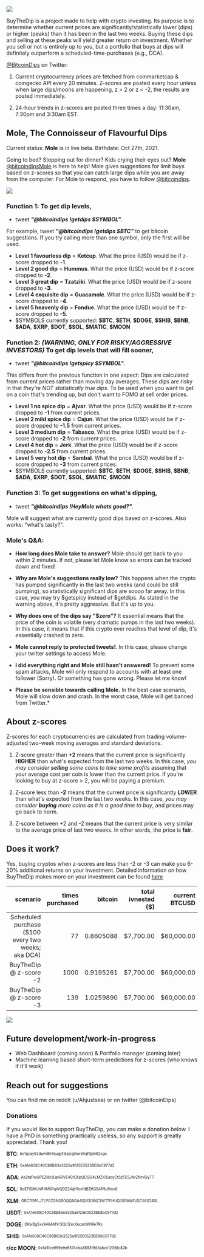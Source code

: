 
<script async src="https://pagead2.googlesyndication.com/pagead/js/adsbygoogle.js?client=ca-pub-1518737967778242"
     crossorigin="anonymous"></script>

![](https://ahjustsea.github.io/BuyTheDip/bitcoindips_white.png) 
 
 
BuyTheDip is a project made to help with crypto investing. Its purpose is to determine whether current prices are significantly/statistically lower (dips) or higher (peaks) than it has been in the last two weeks. Buying these dips and selling at these peaks will yield greater return on investment. Whether you sell or not is entirely up to you, but a portfolio that buys at dips will definitely outperform a scheduled-time-purchases (e.g., DCA). 


[@BitcoinDips](https://twitter.com/bitcoindips) on Twitter:

1. Current cryptocurrency prices are fetched from coinmarketcap & coingecko API every 20 minutes. Z-scores are posted every hour unless when large dips/moons are happening, z > 2 or z < -2, the results are posted immediately. 

2. 24-hour trends in z-scores are posted three times a day: 11:30am, 7:30pm and 3:30am EST.


## Mole, The Connoisseur of Flavourful Dips
Current status: **Mole** is in live beta. 
Birthdate: Oct 27th, 2021.

Going to bed? Stepping out for dinner? Kids crying their eyes out? **Mole** [@bitcoindipsMole](https://twitter.com/bitcoindipsMole) is here to help! Mole gives suggestions for limit buys based on z-scores so that you can catch large dips while you are away from the computer. For Mole to respond, you have to follow [@bitcoindips](https://twitter.com/bitcoindips).


![](https://ahjustsea.github.io/BuyTheDip/ToCallMole.png)

 
### Function 1: To get dip levels, 
  
- tweet ***"@bitcoindips !getdips \$SYMBOL"***. 

For example, tweet ***"@bitcoindips !getdips \$BTC"*** to get bitcoin suggestions. If you try calling more than one symbol, only the first will be used.

- **Level 1 favourless dip** = **Ketcup**. What the price (USD) would be if z-score dropped to **-1**.
- **Level 2 good dip** = **Hummus**. What the price (USD) would be if z-score dropped to **-2**.
- **Level 3 great dip** = **Tzatziki**. What the price (USD) would be if z-score dropped to **-3**.
- **Level 4 exquisite dip** = **Guacamole**. What the price (USD) would be if z-score dropped to **-4**.
- **Level 5 heavenly dip** = **Fondue**. What the price (USD) would be if z-score dropped to **-5**.
- \$SYMBOLS currently supported: **\$BTC**, **\$ETH**, **\$DOGE**, **\$SHIB**, **\$BNB**, **\$ADA**, **\$XRP**, **\$DOT**, **\$SOL**, **\$MATIC**, **\$MOON**

### Function 2: ***(WARNING, ONLY FOR RISKY/AGGRESSIVE INVESTORS)*** To get dip levels that will fill sooner,

- tweet ***"@bitcoindips !getspicy \$SYMBOL"***. 

This differs from the previous function in one aspect: Dips are calculated from current prices rather than moving day averages. These dips are risky in that *they're NOT statistically true dips*. To be used when you want to get on a coin that's trending up, but don't want to FOMO at sell order prices.  

- **Level 1 no spice dip** = **Ajvar**. What the price (USD) would be if z-score dropped to **-1** from current prices.
- **Level 2 mild spice dip** = **Cajun**. What the price (USD) would be if z-score dropped to **-1.5** from current prices.
- **Level 3 medium dip** = **Tabasco**. What the price (USD) would be if z-score dropped to **-2** from current prices.
- **Level 4 hot dip** = **Jerk**. What the price (USD) would be if z-score dropped to **-2.5** from current prices.
- **Level 5 very hot dip** = **Sambal**. What the price (USD) would be if z-score dropped to **-3** from current prices.
- \$SYMBOLS currently supported: **\$BTC**, **\$ETH**, **\$DOGE**, **\$SHIB**, **\$BNB**, **\$ADA**, **\$XRP**, **\$DOT**, **\$SOL**, **\$MATIC**, **\$MOON**

### Function 3: To get suggestions on what's dipping, 

- tweet ***"@bitcoindips !HeyMole whats good?"***. 

Mole will suggest what are currently good dips based on z-scores. Also works: "what's tasty?".


### Mole's Q&A:

- **How long does Mole take to answer?** Mole should get back to you within 2 minutes. If not, please let Mole know so errors can be tracked down and fixed!

- **Why are Mole's suggestions really low?** This happens when the crypto has pumped significantly in the last two weeks (and could be still pumping), so statistically significant dips are soooo far away. In this case, you may try \$getspicy instead of \$getdips. As stated in the warning above, it's pretty aggressive. But it's up to you. 

- **Why does one of the dips say "\$zero"?** It essential means that the price of the coin is volatile (very dramatic pumps in the last two weeks). In this case, it means that if this crypto ever reaches that level of dip, it's essentially crashed to zero. 

- **Mole cannot reply to protected tweets!**. In this case, please change your twitter settings to access Mole.

- **I did everything right and Mole still hasn't answered!** To prevent some spam attacks, Mole will only respond to accounts with at least one follower (Sorry). Or something has gone wrong. Please let me know!

- **Please be sensible towards calling Mole.** In the best case scenario, Mole will slow down and crash. In the worst case, Mole will get banned from Twitter.*


## About z-scores

Z-scores for each cryptocurrencies are calculated from trading volume-adjusted two-week moving averages and standard deviations. 

1. Z-score greater than **+2** means that the current price is significantly **HIGHER** than what's expected from the last two weeks. In this case, *you may consider ***selling*** some coins to take some profits* assuming that your average cost per coin is lower than the current price. If you're looking to buy at z-score > 2, you will be paying a premium.

2. Z-score less than **-2** means that the current price is significantly **LOWER** than what's expected from the last two weeks. In this case, *you may consider ***buying*** more coins as it is a good time to buy*, and prices may go back to norm. 

3. Z-score between +2 and -2 means that the current price is very similar to the average price of last two weeks. In other words, the price is **fair**. 


## Does it work?

Yes, buying cryptos when z-scores are less than -2 or -3 can make you 6-20% additional returns on your investment. Detailed information on how BuyTheDip makes more on your investment can be found [here](https://ahjustsea.github.io/BuyTheDip/whythisworks)

scenario |	times purchased |	bitcoin |	total ivnested (\$) |	current BTCUSD |	portfolio (\$) | profit (\$) |	profit (%)
-----: | -----: | -----: | -----: | -----: | -----: | -----: | -----:
Scheduled purchase (\$100 every two weeks; aka DCA) |	77 |	0.8605088 |	\$7,700.00 |	\$60,000.00 |	\$51,630.53 |	\$43,930.53 |	570.5%
BuyTheDip @ z-score -2 |	1000 |	0.9195261 |	\$7,700.00 |	\$60,000.00 |	\$55,171.56 |	\$47,471.56 |	616.5%
BuyTheDip @ z-score -3 |	139 |	1.0259890 |	\$7,700.00 |	\$60,000.00 |	\$61,559.34 |	\$53,859.34 |	699.5%

![](https://ahjustsea.github.io/BuyTheDip/BuyTheDip.png)


## Future development/work-in-progress

- Web Dashboard (coming soon) & Portfolio manager (coming later)
- Machine learning based short-term predictions for z-scores (who knows if it'll work)

## Reach out for suggestions

You can find me on reddit (u/Ahjustsea) or on twitter (@bitcoinDips)


### Donations

If you would like to support BuyTheDip, you can make a donation below. I have a PhD in something practically useless, so any support is greatly appreciated. Thank you!

**BTC**: <sub><sup> bc1qcay52dwm8h7qugj4tkzjcg0wrzhqf9jsh62sgn </sub></sup>

**ETH**: <sub><sup> 0xA1e608C40C88B83e3325a9f25E0523BE8bC977d2 </sub></sup>

**ADA**: <sub><sup> Ae2tdPwUPEZMc9Jp6RVE4SfCKpQCQD4LMZKiSaoyCtSzTE5JNrZNrvBiyTT </sub></sup>

**SOL**: <sub><sup> 8oETiSiMJhR1iMSPqWQDZ24qhToxfdBZHG5AP9Jfimv6 </sub></sup>

**XLM**: <sub><sup> GBC7BWLJ7LPGZGNSBOQQAGA4IQB3OINZ3WT7FHUQ3XRAWFJQC56X34XL </sub></sup>

**USDT**: <sub><sup> 0xA1e608C40C88B83e3325a9f25E0523BE8bC977d2 </sub></sup>

**DOGE**: <sub><sup> DKwBg5xx946AMYrSQL1ZecGazetWHRe7Rs </sub></sup>

**SHIB**: <sub><sup> 0xA1e608C40C88B83e3325a9f25E0523BE8bC977d2 </sub></sup>

**r/cc MOON**: <sub><sup> 0x1a5fce959e9e6574cba3893f9d3abcc127d8c82b </sub></sup>
